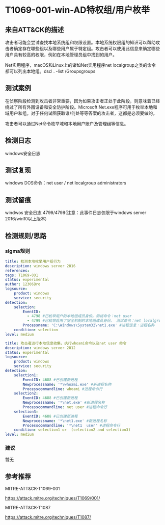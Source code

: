 # T1069-001-win-AD特权组/用户枚举

## 来自ATT&CK的描述

攻击者可能会尝试查找本地系统组和权限设置。本地系统权限组的知识可以帮助攻击者确定存在哪些组以及哪些用户属于特定组。攻击者可以使用此信息来确定哪些用户具有较高的权限，例如在本地管理员组中找到的用户。

Net实用程序，macOS和Linux上的诸如Net实用程序net localgroup之类的命令都可以列出本地组。dscl . -list /Groupsgroups

## 测试案例

在侦察阶段检测到攻击者非常重要，因为如果攻击者正处于此阶段，则意味着已经绕过了所有外围设备和安全防护阶段。Microsoft Net.exe程序可用于枚举本地和域用户和组。对于任何试图获取谁/何处等等答案的攻击者，这都是必须要做的。

攻击者可以通过Net命令枚举域和本地用户账户及管理组等信息。

## 检测日志

windows安全日志

## 测试复现

windows DOS命令：net user / net localgroup administrators

## 测试留痕

windwos 安全日志 4799/4798(注意：此事件日志仅限于windows server 2016/win10以上版本)

## 检测规则/思路

### sigma规则

```yml
title: 检测本地枚举用户组行为
description: windows server 2016
references:
tags: T1069-001
status: experimental
author: 12306Bro
logsource:
    product: windows
    service: security
detection:
    selection:
        EventID:
          - 4798 #已枚举用户的本地组成员身份。测试命令：net user
          - 4799 #已枚举启用了安全机制的本地组成员身份。 测试命令：net localgroup administrators
        Processname: 'C:\Windows\System32\net1.exe' #进程信息：进程名称
    condition: selection
level: medium
```

```yml
title: 攻击者进行本地信息收集，执行whoami命令以及net user 命令
description: windows server 2012
status: experimental
logsource:
    product: windows
    service: security
detection:
    selection1:
        EventID: 4688 #已创建新进程
        Newprocessname: '*\whoami.exe' #新进程名称
        Processcommandline: whoami #进程命令行
    selection2:
        EventID: 4688 #已创建新进程
        Newprocessname: '*\net.exe' #新进程名称
        Processcommandline: net user #进程命令行
    selection3:
        EventID: 4688 #已创建新进程
        Newprocessname: '*\net1.exe' #新进程名称
        Processcommandline: '*\net1  user' #进程命令行
    condition: selection1 or  (selection2 and selection3)
level: medium
```

### 建议

暂无

## 参考推荐

MITRE-ATT&CK-T1069-001

<https://attack.mitre.org/techniques/T1069/001/>

MITRE-ATT&CK-T1087

<https://attack.mitre.org/techniques/T1087/>
